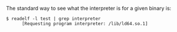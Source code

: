 The standard way to see what the interpreter is for a given binary is:

```
$ readelf -l test | grep interpreter
      [Requesting program interpreter: /lib/ld64.so.1]
```
